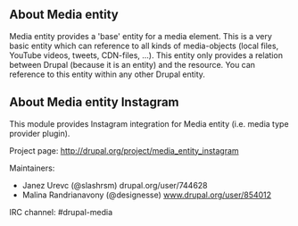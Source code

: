 ## About Media entity

Media entity provides a 'base' entity for a media element. This is a very basic
entity which can reference to all kinds of media-objects (local files, YouTube
videos, tweets, CDN-files, ...). This entity only provides a relation between
Drupal (because it is an entity) and the resource. You can reference to this
entity within any other Drupal entity.

## About Media entity Instagram

This module provides Instagram integration for Media entity (i.e. media type provider
plugin).

Project page: http://drupal.org/project/media_entity_instagram

Maintainers:
 - Janez Urevc (@slashrsm) drupal.org/user/744628
 - Malina Randrianavony (@designesse) www.drupal.org/user/854012

IRC channel: #drupal-media

